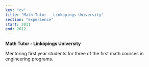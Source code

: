 ```yaml
---
key: "cv"
title: "Math Tutor - Linköpings University"
section: "experience"
start: 2011
end: 2012
---
```

**Math Tutor - Linköpings University**

Mentoring first year students for three of the first math courses in engineering programs.